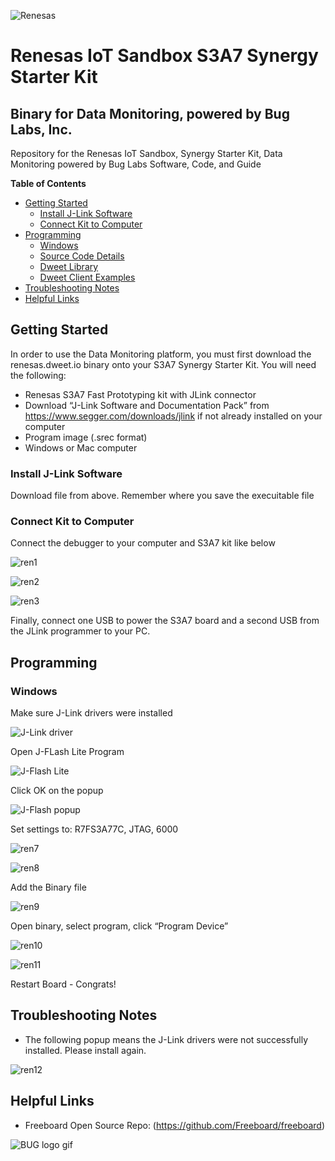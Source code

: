 ![Renesas](https://github.com/buglabs/Synergy-Starter-Kit/blob/master/Pictures/renesas.png)

# Renesas IoT Sandbox  S3A7 Synergy Starter Kit 
## Binary for Data Monitoring, powered by Bug Labs, Inc. 

Repository for the Renesas IoT Sandbox, Synergy Starter Kit, Data Monitoring powered by Bug Labs Software, Code, and Guide

**Table of Contents** 
- [Getting Started](#getting-started)
	- [Install J-Link Software](#install-j-link-software)
	- [Connect Kit to Computer](#connect-kit-to-computer)
- [Programming](#programming)
	- [Windows](#windows)
	- [Source Code Details](#source-code-details)
	- [Dweet Library](#dweet-library)
	- [Dweet Client Examples](#dweet-client-examples)
- [Troubleshooting Notes](#troubleshooting-notes)
- [Helpful Links](#helpful-links)

## Getting Started

In order to use the Data Monitoring platform, you must first download the renesas.dweet.io binary onto your S3A7 Synergy Starter Kit.
You will need the following:

* Renesas S3A7 Fast Prototyping kit with JLink connector
* Download “J-Link Software and Documentation Pack” from https://www.segger.com/downloads/jlink if not already installed on your computer
* Program image (.srec format)
* Windows or Mac computer

### Install J-Link Software

Download file from above. Remember where you save the execuitable file

### Connect Kit to Computer

Connect the debugger to your computer and S3A7 kit like below

![ren1](https://github.com/buglabs/Synergy-Starter-Kit/blob/master/Pictures/S3A7/ren1.jpg)

![ren2](https://github.com/buglabs/Synergy-Starter-Kit/blob/master/Pictures/S3A7/ren2.jpg)

![ren3](https://github.com/buglabs/Synergy-Starter-Kit/blob/master/Pictures/S3A7/ren3.jpg)


Finally, connect one USB to power the S3A7 board and a second USB from the JLink programmer to your PC.


## Programming
### Windows

Make sure J-Link drivers were installed

![J-Link driver](https://github.com/buglabs/Synergy-Starter-Kit/blob/master/Pictures/S3A7/J-Link%20driver.png)

Open J-FLash Lite Program

![J-Flash Lite](https://github.com/buglabs/Synergy-Starter-Kit/blob/master/Pictures/S3A7/J-Flash%20Lite.png)

Click OK on the popup

![J-Flash popup](https://github.com/buglabs/Synergy-Starter-Kit/blob/master/Pictures/S3A7/J-Flash%20popup.png)

Set settings to: R7FS3A77C, JTAG, 6000

![ren7](https://github.com/buglabs/Synergy-Starter-Kit/blob/master/Pictures/S3A7/ren7.png)

![ren8](https://github.com/buglabs/Synergy-Starter-Kit/blob/master/Pictures/S3A7/ren8.png)

Add the Binary file

![ren9](https://github.com/buglabs/Synergy-Starter-Kit/blob/master/Pictures/S3A7/ren9.png)

Open binary, select program, click “Program Device”

![ren10](https://github.com/buglabs/Synergy-Starter-Kit/blob/master/Pictures/S3A7/ren10.png)

![ren11](https://github.com/buglabs/Synergy-Starter-Kit/blob/master/Pictures/S3A7/ren11.png)

Restart Board - Congrats!

## Troubleshooting Notes
* The following popup means the J-Link drivers were not successfully installed. Please install again.

![ren12](https://github.com/buglabs/Synergy-Starter-Kit/blob/master/Pictures/S3A7/ren12.png)

## Helpful Links
* Freeboard Open Source Repo: (https://github.com/Freeboard/freeboard)

![BUG logo gif](https://github.com/buglabs/Synergy-Starter-Kit/blob/master/Pictures/BUG_logo_gif.gif)
